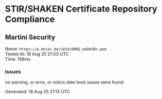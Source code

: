 # STIR/SHAKEN Certificate Repository Compliance

## Martini Security

Name: `https://p.mtsec.me/2e5a/QMbG_maDm3Rn.pem`\
Tested At: 18 Aug 25 21:03 UTC\
Time: 158ms

### Issues

no warning, or error, or notice date level issues were found

Generated: 18 Aug 25 21:13 UTC